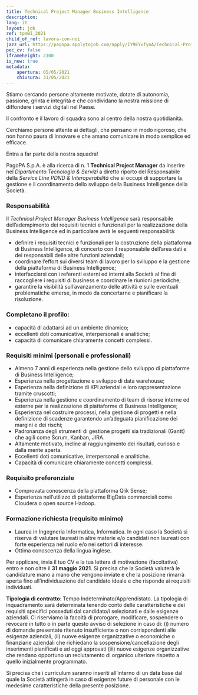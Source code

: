 ```yaml
---
title: Technical Project Manager Business Intelligence
description:
lang: it
layout: job
ref: tpmBI_2021
child_of_ref: lavora-con-noi
jazz_url: https://pagopa.applytojob.com/apply/IY9EYvfynA/Technical-Project-Manager-Business-Intelligence
pec_cv: false
iframeheight: 2300
is_new: true
metadata:
    apertura: 05/05/2021
    chiusura: 31/05/2021
---
```

Stiamo cercando persone altamente motivate, dotate di autonomia, passione, grinta e integrità e che condividano la nostra missione di diffondere i servizi digitali nel Paese. 

Il confronto e il lavoro di squadra sono al centro della nostra quotidianità. 

Cerchiamo persone attente ai dettagli, che pensano in modo rigoroso, che non hanno paura di innovare e che amano comunicare in modo semplice ed efficace.

Entra a far parte della nostra squadra!

PagoPA S.p.A. è alla ricerca di n. 1 **Technical Project Manager** da inserire nel _Dipartimento Tecnologia & Servizi_ a diretto riporto del Responsabile della _Service Line PDND & Interoperabilità_ che si occupi di supportare la gestione e il coordinamento dello sviluppo della Business Intelligence della Società.


### Responsabilità
Il _Technical Project Manager Business Intelligence_ sarà responsabile dell’adempimento dei requisiti tecnici e funzionali per la realizzazione della Business Intelligence ed in particolare avrà le seguenti responsabilità:
- definire i requisiti tecnici e funzionali per la costruzione della piattaforma di Business Intelligence, di concerto con il responsabile dell’area dati e dei responsabili delle altre funzioni aziendali;
- coordinare l’effort sui diversi team di lavoro per lo sviluppo e la gestione della piattaforma di Business Intelligence;
- interfacciarsi con i referenti esterni ed interni alla Società al fine di raccogliere i requisiti di business e coordinare le riunioni periodiche;
- garantire la visibilità sull’avanzamento delle attività e sulle eventuali problematiche emerse, in modo da concertarne e pianificare la risoluzione.
 
### Completano il profilo:
- capacità di adattarsi ad un ambiente dinamico;
- eccellenti doti comunicative, interpersonali e analitiche;
- capacità di comunicare chiaramente concetti complessi.
 

### Requisiti minimi (personali e professionali)
- Almeno 7 anni di esperienza nella gestione dello sviluppo di piattaforme di Business Intelligence;
- Esperienza nella progettazione e sviluppo di data warehouse;
- Esperienza nella definizione di KPI aziendali e loro rappresentazione tramite cruscotti;
- Esperienza nella gestione e coordinamento di team di risorse interne ed esterne per la realizzazione di piattaforme di Business Intelligence;
- Esperienza nel costruire processi, nella gestione di progetti e nella definizione di scadenze garantendo un’adeguata pianificazione dei margini e dei rischi;
- Padronanza degli strumenti di gestione progetti sia tradizionali (Gantt) che agili come Scrum, Kanban, JIRA.
- Altamente motivato, incline al raggiungimento dei risultati, curioso e dalla mente aperta.
- Eccellenti doti comunicative, interpersonali e analitiche.
- Capacità di comunicare chiaramente concetti complessi.


### Requisito preferenziale
- Comprovata conoscenza della piattaforma Qlik Sense;
- Esperienza nell’utilizzo di piattaforme BigData commerciali come Cloudera o open source Hadoop.


### Formazione richiesta (requisito minimo)
- Laurea in Ingegneria Informatica, Informatica. In ogni caso la Società si riserva di valutare laureati in altre materie e/o candidati non laureati con forte esperienza nel ruolo e/o nei settori di interesse.
- Ottima conoscenza della lingua inglese.
 


Per applicare, invia il tuo CV e la tua lettera di motivazione (facoltativa) entro e non oltre il **31 maggio 2021**. Si precisa che la Società valuterà le candidature mano a mano che vengono inviate e che la posizione rimarrà aperta fino all’individuazione del candidato ideale e che risponde ai requisiti individuati.
 
**Tipologia di contratto**: Tempo Indeterminato/Apprendistato. La tipologia di inquadramento sarà determinata tenendo conto delle caratteristiche e dei requisiti specifici posseduti dal candidato/i selezionati e dalle esigenze aziendali.
Ci riserviamo la facoltà di prorogare, modificare, sospendere o revocare in tutto o in parte questo avviso di selezione in caso di:  (i)  numero di domande presentate ritenuto insufficiente o non corrispondenti alle esigenze aziendali, (ii) nuove esigenze organizzative o economiche o finanziarie aziendali che richiedano la sospensione/cancellazione degli inserimenti pianificati e ad oggi approvati (iii) nuove esigenze organizzative che rendano opportuno un reclutamento di organico ulteriore rispetto a quello inizialmente programmato.

Si precisa che i curriculum saranno inseriti all’interno di un data base dal quale la Società attingerà in caso di esigenze future di personale con le medesime caratteristiche della presente posizione.

